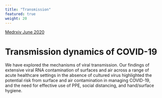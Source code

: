 ```yaml
---
title: "Transmission"
featured: true
weight: 20
---
```


[Medrxiv June 2020](https://www.medrxiv.org/content/10.1101/2020.05.24.20110346v2)

# Transmission dynamics of COVID-19

We have explored the mechanisms of viral transmission. Our findings of extensive viral RNA contamination of surfaces and air across a range of acute healthcare settings in the absence of cultured virus highlighted the potential risk from surface and air contamination in managing COVID-19, and the need for effective use of PPE, social distancing, and hand/surface hygiene.